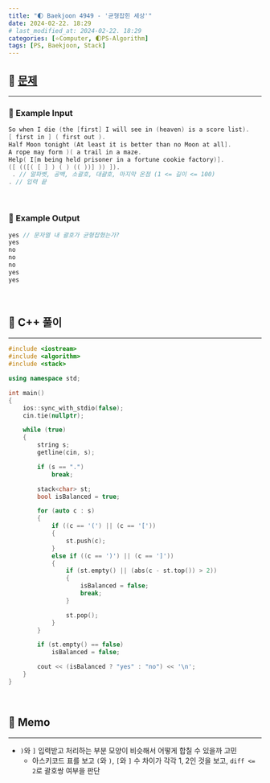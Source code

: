 ```yaml
---
title: "🌓 Baekjoon 4949 - '균형잡힌 세상'"
date: 2024-02-22. 18:29
# last_modified_at: 2024-02-22. 18:29
categories: [⭐Computer, 🌓PS-Algorithm]
tags: [PS, Baekjoon, Stack]
---
```


## **💫 [문제](https://www.acmicpc.net/problem/4949)**

---

### **🫧 Example Input**

```cpp
So when I die (the [first] I will see in (heaven) is a score list).
[ first in ] ( first out ).
Half Moon tonight (At least it is better than no Moon at all].
A rope may form )( a trail in a maze.
Help( I[m being held prisoner in a fortune cookie factory)].
([ (([( [ ] ) ( ) (( ))] )) ]).
 . // 알파벳, 공백, 소괄호, 대괄호, 마지막 온점 (1 <= 길이 <= 100)
. // 입력 끝
```

<br>
<!-- ---- ---- ---- ----  ---- ---- ---- ----  ---- ---- ---- ----  ---- ---- ---- ---- -->

### **🫧 Example Output**

```cpp
yes // 문자열 내 괄호가 균형잡혔는가?
yes
no
no
no
yes
yes
```

<br>
<!-- ---- ---- ---- ----  ---- ---- ---- ----  ---- ---- ---- ----  ---- ---- ---- ---- -->

## **💫 C++ 풀이**

---

```cpp
#include <iostream>
#include <algorithm>
#include <stack>

using namespace std;

int main()
{
	ios::sync_with_stdio(false);
	cin.tie(nullptr);

	while (true)
	{
		string s;
		getline(cin, s);

		if (s == ".")
			break;

		stack<char> st;
		bool isBalanced = true;

		for (auto c : s)
		{
			if ((c == '(') || (c == '['))
			{
				st.push(c);
			}
			else if ((c == ')') || (c == ']'))
			{
				if (st.empty() || (abs(c - st.top()) > 2))
				{
					isBalanced = false;
					break;
				}

				st.pop();
			}
		}

		if (st.empty() == false)
			isBalanced = false;

		cout << (isBalanced ? "yes" : "no") << '\n';
	}
}
```

<br>
<!-- ---- ---- ---- ----  ---- ---- ---- ----  ---- ---- ---- ----  ---- ---- ---- ---- -->

## **💫 Memo**

---

- `)`와 `]` 입력받고 처리하는 부분 모양이 비슷해서 어떻게 합칠 수 있을까 고민
  - 아스키코드 표를 보고 `(`와 `)`, `[`와 `]` 수 차이가 각각 1, 2인 것을 보고, `diff <= 2`로 괄호쌍 여부을 판단

<br>
<!-- ---- ---- ---- ----  ---- ---- ---- ----  ---- ---- ---- ----  ---- ---- ---- ---- -->
